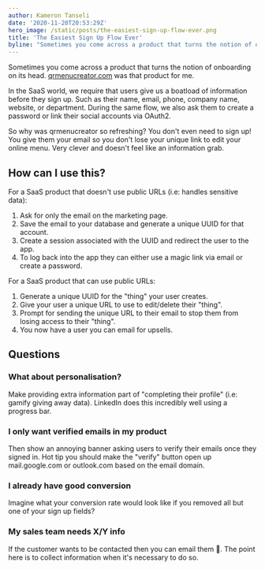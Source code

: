 ```yaml
---
author: Kameron Tanseli
date: '2020-11-20T20:53:29Z'
hero_image: /static/posts/the-easiest-sign-up-flow-ever.png
title: 'The Easiest Sign Up Flow Ever'
byline: "Sometimes you come across a product that turns the notion of onboarding on its head. qrmenucreator.com was that product for me and here's why..."
---
```


Sometimes you come across a product that turns the notion of onboarding on its head. [qrmenucreator.com](http://qrmenucreator.com/) was that product for me.

In the SaaS world, we require that users give us a boatload of information before they sign up. Such as their name, email, phone, company name, website, or department. During the same flow, we also ask them to create a password or link their social accounts via OAuth2.

So why was qrmenucreator so refreshing? You don't even need to sign up! You give them your email so you don't lose your unique link to edit your online menu. Very clever and doesn't feel like an information grab.

## How can I use this?

For a SaaS product that doesn't use public URLs (i.e: handles sensitive data):

1. Ask for only the email on the marketing page.
2. Save the email to your database and generate a unique UUID for that account.
3. Create a session associated with the UUID and redirect the user to the app.
4. To log back into the app they can either use a magic link via email or create a password.

For a SaaS product that can use public URLs:

1. Generate a unique UUID for the "thing" your user creates.
2. Give your user a unique URL to use to edit/delete their "thing".
3. Prompt for sending the unique URL to their email to stop them from losing access to their "thing".
4. You now have a user you can email for upsells.

## Questions

### What about personalisation?
Make providing extra information part of "completing their profile" (i.e: gamify giving away data). LinkedIn does this incredibly well using a progress bar.

### I only want verified emails in my product
Then show an annoying banner asking users to verify their emails once they signed in. Hot tip you should make the "verify" button open up mail.google.com or outlook.com based on the email domain.

### I already have good conversion
Imagine what your conversion rate would look like if you removed all but one of your sign up fields?

### My sales team needs X/Y info
If the customer wants to be contacted then you can email them 🤷. The point here is to collect information when it's necessary to do so.